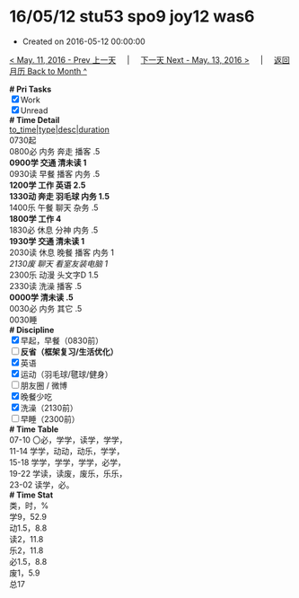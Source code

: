 # 16/05/12 stu53 spo9 joy12 was6

- Created on 2016-05-12 00:00:00

[< May. 11, 2016 - Prev 上一天](_archived/lifelogs/2016/05/d11.md) &nbsp; &nbsp; | &nbsp; &nbsp; [下一天 Next - May. 13, 2016 >](_archived/lifelogs/2016/05/d13.md) &nbsp; &nbsp; |  &nbsp; &nbsp; [返回月历 Back to Month ^](_archived/lifelogs/2016/05/index.md)
<br/><div><b># Pri Tasks</b></div><div><input checked="true" type="checkbox"/>Work</div><div><input checked="true" type="checkbox"/>Unread</div><div><b># Time Detail</b></div><div><u>to_time|type|desc|duration</u></div><div>0730起</div><div>0800必 内务 奔走 播客 .5</div><div><b>0900学 交通 清未读 1</b></div><div>0930读 早餐 播客 内务 .5</div><div><b>1200学 工作 英语 2.5</b></div><div><b>1330动 奔走 羽毛球 内务 1.5</b></div><div>1400乐 午餐 聊天 杂务 .5</div><div><b>1800学 工作 4</b></div><div>1830必 休息 分神 内务 .5</div><div><b>1930学 交通 清未读 1</b></div><div>2030读 休息 晚餐 播客 内务 1</div><div><i>2130废 聊天 看室友装电脑 1</i></div><div>2300乐 动漫 头文字D 1.5</div><div>2330读 洗澡 播客 .5</div><div><b>0000学 清未读 .5</b></div><div>0030必 内务 其它 .5</div><div>0030睡</div><div><b># Discipline</b></div><div><input checked="true" type="checkbox"/>早起，早餐（0830前）</div><div><b><input type="checkbox"/></b><b>反省（框架复习/生活优化）</b></div><div><input checked="true" type="checkbox"/>英语</div><div><input checked="true" type="checkbox"/>运动（羽毛球/毽球/健身）</div><div><input type="checkbox"/>朋友圈 / 微博</div><div><input checked="true" type="checkbox"/>晚餐少吃</div><div><input checked="true" type="checkbox"/>洗澡（2130前）</div><div><input type="checkbox"/>早睡（2300前）</div><div><b># Time Table</b></div><div>07-10 〇必，学学，读学，学学，</div><div>11-14 学学，动动，动乐，学学，</div><div>15-18 学学，学学，学学，必学，</div><div>19-22 学读，读废，废乐，乐乐，</div><div>23-02 读学，必。</div><div><b># Time Stat</b></div><div>类，时，%</div><div>学9，52.9</div><div>动1.5，8.8</div><div>读2，11.8</div><div>乐2，11.8</div><div>必1.5，8.8</div><div>废1，5.9</div><div>总17</div>
